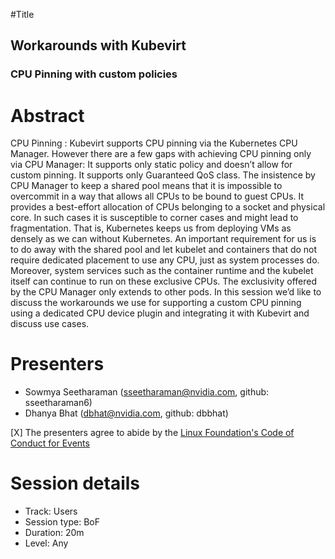 #Title

## Workarounds with Kubevirt 
###  CPU Pinning with custom policies

# Abstract

CPU Pinning : Kubevirt supports CPU pinning via the Kubernetes CPU Manager. However there are a few gaps with achieving CPU pinning only via CPU Manager:
It supports only static policy and doesn’t allow for custom pinning. 
It supports only Guaranteed QoS class.
The insistence by CPU Manager to keep a shared pool means that it is impossible to overcommit in a way that allows all CPUs to be bound to guest CPUs. 
It provides a best-effort allocation of CPUs belonging to a socket and physical core. In such cases it is susceptible to corner cases and might lead to fragmentation.
That is, Kubernetes keeps us from deploying VMs as densely as we can without Kubernetes. An important requirement for us is to do away with the shared pool and let kubelet and containers that do not require dedicated placement to use any CPU, just as system processes do. Moreover, system services such as the container runtime and the kubelet itself can continue to run on these exclusive CPUs. The exclusivity offered by the CPU Manager only extends to other pods. In this session we’d like to discuss the workarounds we use for supporting a custom CPU pinning using a dedicated CPU device plugin and integrating it with Kubevirt and discuss use cases. 

# Presenters

- Sowmya Seetharaman (sseetharaman@nvidia.com, github: sseetharaman6)
- Dhanya Bhat (dbhat@nvidia.com, github: dbbhat)

[X] The presenters agree to abide by the
    [Linux Foundation's Code of Conduct for Events](https://events.linuxfoundation.org/about/code-of-conduct/)

# Session details

- Track: Users
- Session type: BoF
- Duration: 20m
- Level: Any


